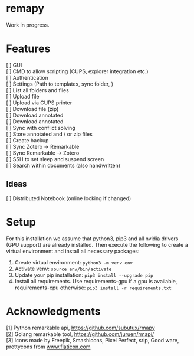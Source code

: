 # remapy

Work in progress.

# Features
[ ] GUI <br />
[ ] CMD to allow scripting (CUPS, explorer integration etc.)<br />
[ ] Authentication <br />
[ ] Settings (Path to templates, sync folder, ) <br />
[ ] List all folders and files <br />
[ ] Upload file <br />
[ ] Upload via CUPS printer <br />
[ ] Download file (zip) <br />
[ ] Download annotated <br />
[ ] Download annotated <br />
[ ] Sync with conflict solving <br />
[ ] Store annotated and / or zip files <br />
[ ] Create backup <br />
[ ] Sync Zotero -> Remarkable <br />
[ ] Sync Remarkable -> Zotero <br />
[ ] SSH to set sleep and suspend screen <br />
[ ] Search within documents (also handwritten)

## Ideas
[ ] Distributed Notebook (online locking if changed)

# Setup
For this installation we assume that python3, pip3 and all nvidia drivers
(GPU support) are already installed. Then execute the following
to create a virtual environment and install all necessary packages:

1. Create virtual environment: ```python3 -m venv env```
2. Activate venv: ```source env/bin/activate```
3. Update your pip installation: ```pip3 install --upgrade pip```
4. Install all requirements. Use requirements-gpu if a gpu is available, requirements-cpu otherwise: ```pip3 install -r requirements.txt```


# Acknowledgments
[1] Python remarkable api, https://github.com/subutux/rmapy <br />
[2] Golang remarkable tool, https://github.com/juruen/rmapi/ <br />
[3] Icons made by Freepik, Smashicons, Pixel Perfect, srip, Good ware, prettycons from www.flaticon.com <br />